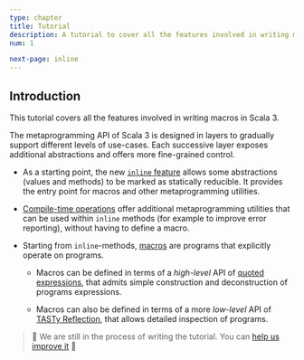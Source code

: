 ```yaml
---
type: chapter
title: Tutorial
description: A tutorial to cover all the features involved in writing macros in Scala 3.
num: 1

next-page: inline
---
```


## Introduction

This tutorial covers all the features involved in writing macros in Scala 3.

The metaprogramming API of Scala 3 is designed in layers to gradually
support different levels of use-cases. Each successive layer exposes additional
abstractions and offers more fine-grained control.

- As a starting point, the new [`inline` feature](inline) allows some abstractions (values and methods) to be marked as statically reducible.
  It provides the entry point for macros and other metaprogramming utilities.

- [Compile-time operations](compiletime) offer additional metaprogramming utilities that can be used within `inline` methods (for example to improve error reporting), without having to define a macro.

- Starting from `inline`-methods, [macros](macros) are programs that explicitly operate on programs.

  - Macros can be defined in terms of a _high-level_ API of [quoted expressions](quotes), that admits simple construction and deconstruction of programs expressions.

  - Macros can also be defined in terms of a more _low-level_ API of [TASTy Reflection](tasty-reflection), that allows detailed inspection of programs.


> 🚧 We are still in the process of writing the tutorial. You can [help us improve it][contributing] 🚧

[contributing]: /scala3/contribute-to-docs.html
